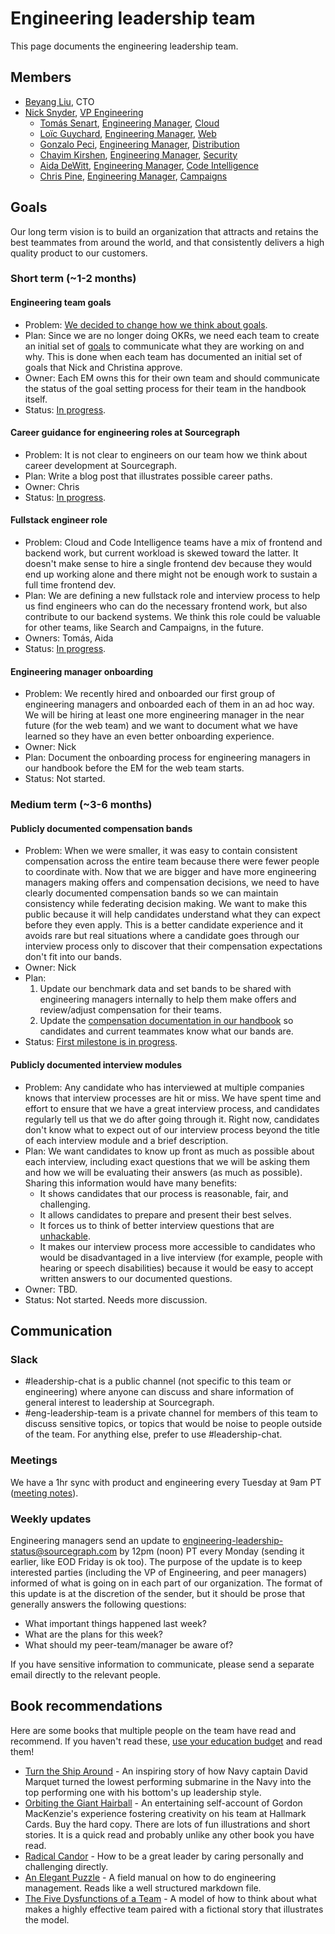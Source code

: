 # Engineering leadership team

This page documents the engineering leadership team.

## Members

- [Beyang Liu](../../../company/team/index.md#beyang-liu), CTO
- [Nick Snyder](../../../company/team/index.md#nick-snyder-he-him), [VP Engineering](../roles.md#vp-engineering)
  - [Tomás Senart](../../../company/team/index.md#tomás-senart), [Engineering Manager](../roles.md#engineering-manager), [Cloud](../cloud/index.md)
  - [Loïc Guychard](../../../company/team/index.md#loïc-guychard), [Engineering Manager](../roles.md#engineering-manager), [Web](../campaigns/index.md)
  - [Gonzalo Peci](../../../company/team/index.md#gonzalo-peci-hehim), [Engineering Manager](../roles.md#engineering-manager), [Distribution](../distribution/index.md)
  - [Chayim Kirshen](../../../company/team/index.md#chayim-kirshen-he-him), [Engineering Manager](../roles.md#engineering-manager), [Security](../security/index.md)
  - [Aida DeWitt](../../../company/team/index.md#aida-dewitt-she-her), [Engineering Manager](../roles.md#engineering-manager), [Code Intelligence](../code-intelligence/index.md)
  - [Chris Pine](../../../company/team/index.md#chris-pine-he-she-they-chris), [Engineering Manager](../roles.md#engineering-manager), [Campaigns](../campaigns/index.md)

## Goals

Our long term vision is to build an organization that attracts and retains the best teammates from around the world, and that consistently delivers a high quality product to our customers.

### Short term (~1-2 months)

#### Engineering team goals

- Problem: [We decided to change how we think about goals](https://github.com/sourcegraph/about/pull/1177).
- Plan: Since we are no longer doing OKRs, we need each team to create an initial set of [goals](../../../company/goals.md) to communicate what they are working on and why. This is done when each team has documented an initial set of goals that Nick and Christina approve.
- Owner: Each EM owns this for their own team and should communicate the status of the goal setting process for their team in the handbook itself.
- Status: [In progress](../../../company/goals.md#engineering).

#### Career guidance for engineering roles at Sourcegraph

- Problem: It is not clear to engineers on our team how we think about career development at Sourcegraph.
- Plan: Write a blog post that illustrates possible career paths.
- Owner: Chris
- Status: [In progress](https://docs.google.com/document/d/1ARfJ9Pg8Z9ZbAj9VsN8VLfaR2b4_akDn9k2NMy4NmLM/edit).

#### Fullstack engineer role

- Problem: Cloud and Code Intelligence teams have a mix of frontend and backend work, but current workload is skewed toward the latter. It doesn't make sense to hire a single frontend dev because they would end up working alone and there might not be enough work to sustain a full time frontend dev.
- Plan: We are defining a new fullstack role and interview process to help us find engineers who can do the necessary frontend work, but also contribute to our backend systems. We think this role could be valuable for other teams, like Search and Campaigns, in the future. 
- Owners: Tomás, Aida
- Status: [In progress](https://github.com/sourcegraph/interviews/pull/136).

#### Engineering manager onboarding

- Problem: We recently hired and onboarded our first group of engineering managers and onboarded each of them in an ad hoc way. We will be hiring at least one more engineering manager in the near future (for the web team) and we want to document what we have learned so they have an even better onboarding experience.
- Owner: Nick
- Plan: Document the onboarding process for engineering managers in our handbook before the EM for the web team starts.
- Status: Not started.

### Medium term (~3-6 months)

#### Publicly documented compensation bands

- Problem: When we were smaller, it was easy to contain consistent compensation across the entire team because there were fewer people to coordinate with. Now that we are bigger and have more engineering managers making offers and compensation decisions, we need to have clearly documented compensation bands so we can maintain consistency while federating decision making. We want to make this public because it will help candidates understand what they can expect before they even apply. This is a better candidate experience and it avoids rare but real situations where a candidate goes through our interview process only to discover that their compensation expectations don't fit into our bands.
- Owner: Nick
- Plan:
  1. Update our benchmark data and set bands to be shared with engineering managers internally to help them make offers and review/adjust compensation for their teams.
  2. Update the [compensation documentation in our handbook](../../people-ops/compensation.md#ranges) so candidates and current teammates know what our bands are.
- Status: [First milestone is in progress](https://docs.google.com/spreadsheets/d/1iQsfchsnY5CxKSZfcnazpnJ1uSL6-gMuEI-wgsfLq3I/edit#gid=1795648823).

#### Publicly documented interview modules

- Problem: Any candidate who has interviewed at multiple companies knows that interview processes are hit or miss. We have spent time and effort to ensure that we have a great interview process, and candidates regularly tell us that we do after going through it. Right now, candidates don't know what to expect out of our interview process beyond the title of each interview module and a brief description.
- Plan: We want candidates to know up front as much as possible about each interview, including exact questions that we will be asking them and how we will be evaluating their answers (as much as possible). Sharing this information would have many benefits:
  - It shows candidates that our process is reasonable, fair, and challenging.
  - It allows candidates to prepare and present their best selves.
  - It forces us to think of better interview questions that are [unhackable](http://www.paulgraham.com/lesson.html).
  - It makes our interview process more accessible to candidates who would be disadvantaged in a live interview (for example, people with hearing or speech disabilities) because it would be easy to accept written answers to our documented questions.
- Owner: TBD.
- Status: Not started. Needs more discussion.

## Communication

### Slack

- #leadership-chat is a public channel (not specific to this team or engineering) where anyone can discuss and share information of general interest to leadership at Sourcegraph.
- #eng-leadership-team is a private channel for members of this team to discuss sensitive topics, or topics that would be noise to people outside of the team. For anything else, prefer to use #leadership-chat.

### Meetings

We have a 1hr sync with product and engineering every Tuesday at 9am PT ([meeting notes](https://docs.google.com/document/d/10fEh3Cw0ENKjFYDP-4OoLZbOZTVAtMpifc2WM_1mGVU/edit)).

### Weekly updates

Engineering managers send an update to [engineering-leadership-status@sourcegraph.com](https://groups.google.com/a/sourcegraph.com/g/engineering-leadership-status) by 12pm (noon) PT every Monday (sending it earlier, like EOD Friday is ok too). The purpose of the update is to keep interested parties (including the VP of Engineering, and peer managers) informed of what is going on in each part of our organization. The format of this update is at the discretion of the sender, but it should be prose that generally answers the following questions:

- What important things happened last week?
- What are the plans for this week?
- What should my peer-team/manager be aware of?

If you have sensitive information to communicate, please send a separate email directly to the relevant people.

## Book recommendations

Here are some books that multiple people on the team have read and recommend. If you haven't read these, [use your education budget](../../people-ops/travel.md#professional-development-and-education) and read them!

- [Turn the Ship Around](https://www.amazon.com/Turn-Ship-Around-Turning-Followers/dp/1591846404/) - An inspiring story of how Navy captain David Marquet turned the lowest performing submarine in the Navy into the top performing one with his bottom's up leadership style.
- [Orbiting the Giant Hairball](https://www.amazon.com/Orbiting-Giant-Hairball-Corporate-Surviving/dp/0670879835/) - An entertaining self-account of Gordon MacKenzie's experience fostering creativity on his team at Hallmark Cards. Buy the hard copy. There are lots of fun illustrations and short stories. It is a quick read and probably unlike any other book you have read.
- [Radical Candor](https://www.radicalcandor.com/the-book/) - How to be a great leader by caring personally and challenging directly.
- [An Elegant Puzzle](https://lethain.com/elegant-puzzle/) - A field manual on how to do engineering management. Reads like a well structured markdown file.
- [The Five Dysfunctions of a Team](https://www.amazon.com/Five-Dysfunctions-Team-Leadership-Fable/dp/0787960756) - A model of how to think about what makes a highly effective team paired with a fictional story that illustrates the model.
